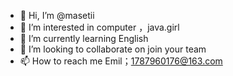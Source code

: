 - 👋 Hi, I’m @masetii
- 👀 I’m interested in computer ，java.girl
- 🌱 I’m currently learning English
- 💞️ I’m looking to collaborate on join your team
- 📫 How to reach me Emil；1787960176@163.com

<!---
masetii/masetii is a ✨ special ✨ repository because its `README.md` (this file) appears on your GitHub profile.
You can click the Preview link to take a look at your changes.
--->
